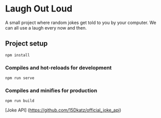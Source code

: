 # Laugh Out Loud
A small project where random jokes get told to you by your computer.
We can all use a laugh every now and then.

## Project setup
```
npm install
```

### Compiles and hot-reloads for development
```
npm run serve
```

### Compiles and minifies for production
```
npm run build
```

[Joke API] (https://github.com/15Dkatz/official_joke_api)
